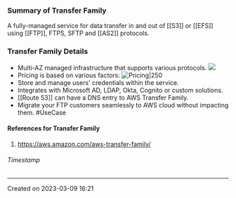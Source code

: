 ### Summary of Transfer Family
A fully-managed service for data transfer in and out of [[S3]] or [[EFS]] using  [[FTP]], FTPS, SFTP and [[AS2]] protocols.
### Transfer Family Details
- Multi-AZ managed infrastructure that supports various protocols.
![](transfer_family_console.png)
- Pricing is based on various factors:
![Pricing|250](Pasted%20image%2020230309163354.png)
- Store and manage users' credentials within the service.
- Integrates with Microsoft AD, LDAP, Okta, Cognito or custom solutions.
- [[Route 53]] can have a DNS entry to AWS Transfer Family.
- Migrate your FTP customers seamlessly to AWS cloud without impacting them. #UseCase 
#### References for Transfer Family
1. https://aws.amazon.com/aws-transfer-family/
###### Timestamp
---
Created on 2023-03-09 16:21